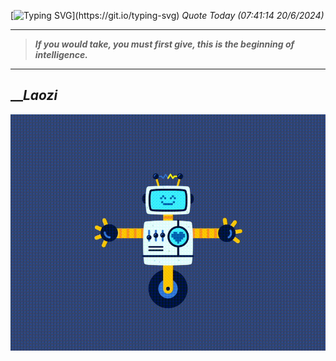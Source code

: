 [![Typing SVG](https://readme-typing-svg.herokuapp.com?font=Press+Start+2P&color=C2F784&size=35&width=900&height=100&lines=Hello+World%2C+I'm+Hung+!)](https://git.io/typing-svg) 
_Quote Today (07:41:14 20/6/2024)_
___
>**_If you would take, you must first give, this is the beginning of intelligence._**
___

## __**_Laozi_**

![RobotDance](src/assets/images/robot-dancing-dribble.gif?style=center)
